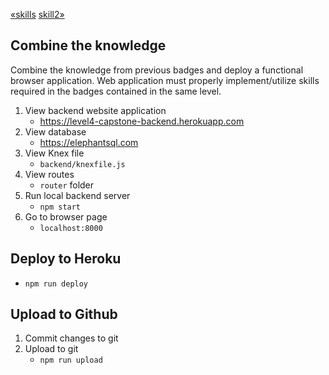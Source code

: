 [«skills](skills.md) [skill2»](skill2.md)

## Combine the knowledge

Combine the knowledge from previous badges and deploy a functional browser application. Web application must properly implement/utilize skills required in the badges contained in the same level.

1. View backend website application
   - https://level4-capstone-backend.herokuapp.com
2. View database
   - https://elephantsql.com
3. View Knex file
   - `backend/knexfile.js`
4. View routes
   - `router` folder
5. Run local backend server
   - `npm start`
6. Go to browser page
   - `localhost:8000`

## Deploy to Heroku

- `npm run deploy`

## Upload to Github

1. Commit changes to git
2. Upload to git
   - `npm run upload`
